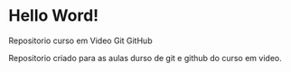 # Hello Word!
 Repositorio curso em Video Git GitHub

Repositorio criado para as aulas durso de git e github do curso em video.